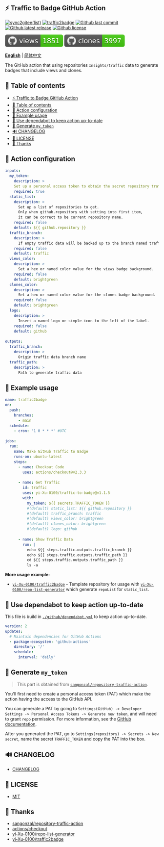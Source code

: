## ⚡️ Traffic to Badge GitHub Action

[![sync2gitee(list)](<https://github.com/yi-Xu-0100/hub-mirror/workflows/sync2gitee(list)/badge.svg>)](https://github.com/yi-Xu-0100/hub-mirror)
[![traffic2badge](https://github.com/yi-Xu-0100/traffic-to-badge/workflows/traffic2badge/badge.svg)](https://github.com/yi-Xu-0100/traffic-to-badge/actions?query=workflow%3Atraffic2badge)
[![Github last commit](https://img.shields.io/github/last-commit/yi-Xu-0100/traffic-to-badge)](https://github.com/yi-Xu-0100/traffic-to-badge)
[![Github latest release](https://img.shields.io/github/v/release/yi-Xu-0100/traffic-to-badge)](https://github.com/yi-Xu-0100/traffic-to-badge/releases)
[![Github license](https://img.shields.io/github/license/yi-Xu-0100/traffic-to-badge)](./LICENSE)

[![GitHub views](https://raw.githubusercontent.com/yi-Xu-0100/traffic-to-badge/traffic/traffic-traffic-to-badge/views.svg)](https://github.com/yi-Xu-0100/traffic-to-badge#README)
[![GitHub clones](https://raw.githubusercontent.com/yi-Xu-0100/traffic-to-badge/traffic/traffic-traffic-to-badge/clones.svg)](https://github.com/yi-Xu-0100/traffic-to-badge#README)

[**English**](.README.md) | [简体中文](./README_CN.md)

The GitHub action that using repositories `Insights/traffic` data to generate badges that include views and clones.

## 🎨 Table of contents

- [⚡️ Traffic to Badge GitHub Action](#️-traffic-to-badge-github-action)
- [🎨 Table of contents](#-table-of-contents)
- [🚀 Action configuration](#-action-configuration)
- [📝 Example usage](#-example-usage)
- [📝 Use dependabot to keep action up-to-date](#-use-dependabot-to-keep-action-up-to-date)
- [🙈 Generate `my_token`](#-generate-my_token)
- [🔊 CHANGELOG](#-changelog)
- [📄 LICENSE](#-license)
- [🎉 Thanks](#-thanks)

## 🚀 Action configuration

```yaml
inputs:
  my_token:
    description: >
    Set up a personal access token to obtain the secret repository traffic data.
    required: true
  static_list:
    description: >
      Set up a list of repositories to get.
      Only when github.repository with setting into first item,
      it can be correct to be current repository name.
    required: false
    default: ${{ github.repository }}
  traffic_branch:
    description: >
      If empty traffic data will be backed up to the branch named traffic.
    required: false
    default: traffic
  views_color:
    description: >
      Set a hex or named color value for the views badge background.
    required: false
    default: brightgreen
  clones_color:
    description: >
      Set a hex or named color value for the clones badge background.
    required: false
    default: brightgreen
  logo:
    description: >
      Insert a named logo or simple-icon to the left of the label.
    required: false
    default: github

outputs:
  traffic_branch:
    description: >
      Origin traffic data branch name
  traffic_path:
    description: >
      Path to generate traffic data
```

## 📝 Example usage

```yaml
name: traffic2badge
on:
  push:
    branches:
      - main
  schedule:
    - cron: '1 0 * * *' #UTC

jobs:
  run:
    name: Make GitHub Traffic to Badge
    runs-on: ubuntu-latest
    steps:
      - name: Checkout Code
        uses: actions/checkout@v2.3.3

      - name: Get Traffic
        id: traffic
        uses: yi-Xu-0100/traffic-to-badge@v1.1.5
        with:
          my_token: ${{ secrets.TRAFFIC_TOKEN }}
          #(default) static_list: ${{ github.repository }}
          #(default) traffic_branch: traffic
          #(default) views_color: brightgreen
          #(default) clones_color: brightgreen
          #(default) logo: github

      - name: Show Traffic Data
        run: |
          echo ${{ steps.traffic.outputs.traffic_branch }}
          echo ${{ steps.traffic.outputs.traffic_path }}
          cd ${{ steps.traffic.outputs.traffic_path }}
          ls -a
```

**More usage example:**

- [`yi-Xu-0100/traffic2badge`](https://github.com/yi-Xu-0100/traffic2badge) - Template repository for usage with [`yi-Xu-0100/repo-list-generator`](https://github.com/marketplace/actions/repo-list-generator) which generate `repoList` for `static_list`.

## 📝 Use dependabot to keep action up-to-date

This file is build in [`./github/dependabot.yml`](./.github/dependabot.yml) to keep action up-to-date.

```yaml
version: 2
updates:
  # Maintain dependencies for GitHub Actions
  - package-ecosystem: 'github-actions'
    directory: '/'
    schedule:
      interval: 'daily'
```

## 🙈 Generate `my_token`

> This part is obtained from [`sangonzal/repository-traffic-action`](https://github.com/sangonzal/repository-traffic-action).

You'll first need to create a personal access token (PAT) which make the action having the access to the GitHub API.

You can generate a PAT by going to `Settings(GitHub) -> Developer Settings -> Personal Access Tokens -> Generate new token`, and will need to grant `repo` permission. For more information, see the [GitHub documentation](https://docs.github.com/en/free-pro-team@latest/github/authenticating-to-github/creating-a-personal-access-token).

After you generated the PAT, go to `Settings(repository) -> Secrets -> New secret`, name the secret `TRAFFIC_TOKEN` and copy the PAT into the box.

## 🔊 CHANGELOG

- [CHANGELOG](./CHANGELOG.md)

## 📄 LICENSE

- [MIT](./LICENSE)

## 🎉 Thanks

- [sangonzal/repository-traffic-action](https://github.com/sangonzal/repository-traffic-action)
- [actions/checkout](https://github.com/actions/checkout)
- [yi-Xu-0100/repo-list-generator](https://github.com/yi-Xu-0100/repo-list-generator)
- [yi-Xu-0100/traffic2badge](https://github.com/yi-Xu-0100/traffic2badge)
